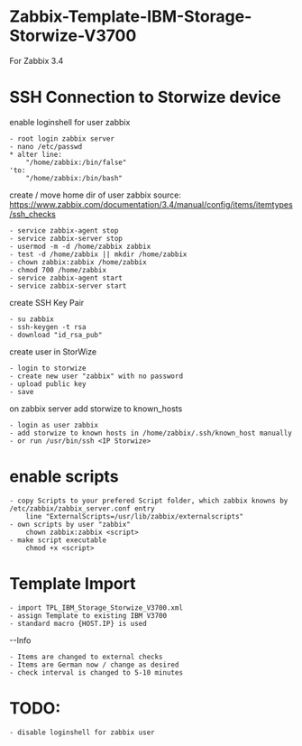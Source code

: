 # Zabbix-Template-IBM-Storage-Storwize-V3700
For Zabbix 3.4

# SSH Connection to Storwize device

enable loginshell for user zabbix
	
	- root login zabbix server
	- nano /etc/passwd
	* alter line:
		"/home/zabbix:/bin/false"
	'to:
		"/home/zabbix:/bin/bash"
 
create / move home dir of user zabbix
source: https://www.zabbix.com/documentation/3.4/manual/config/items/itemtypes/ssh_checks

	- service zabbix-agent stop
	- service zabbix-server stop
	- usermod -m -d /home/zabbix zabbix
	- test -d /home/zabbix || mkdir /home/zabbix
	- chown zabbix:zabbix /home/zabbix
	- chmod 700 /home/zabbix
	- service zabbix-agent start
	- service zabbix-server start
	
create SSH Key Pair
	
	- su zabbix
	- ssh-keygen -t rsa
	- download "id_rsa_pub"
	
create user in StorWize

	- login to storwize
	- create new user "zabbix" with no password
	- upload public key
	- save

on zabbix server add storwize to known_hosts

	- login as user zabbix
	- add storwize to known hosts in /home/zabbix/.ssh/known_host manually
	- or run /usr/bin/ssh <IP Storwize>

# enable scripts
 
	- copy Scripts to your prefered Script folder, which zabbix knowns by /etc/zabbix/zabbix_server.conf entry
		line "ExternalScripts=/usr/lib/zabbix/externalscripts"
	- own scripts by user "zabbix"  
		chown zabbix:zabbix <script>
	- make script executable
		chmod +x <script>
	
# Template Import

	- import TPL_IBM_Storage_Storwize_V3700.xml
	- assign Template to existing IBM V3700
	- standard macro {HOST.IP} is used
	
--Info
	
	- Items are changed to external checks
	- Items are German now / change as desired
	- check interval is changed to 5-10 minutes

# TODO: 
	- disable loginshell for zabbix user
